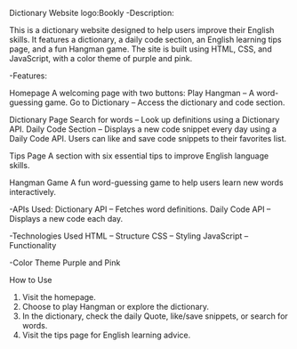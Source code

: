 Dictionary Website
logo:Bookly
-Description:

This is a dictionary website designed to help users improve their English skills. It features a dictionary, a daily code section, an English learning tips page, and a fun Hangman game. The site is built using HTML, CSS, and JavaScript, with a color theme of purple and pink.

-Features:

Homepage
A welcoming page with two buttons:
Play Hangman – A word-guessing game.
Go to Dictionary – Access the dictionary and code section.

Dictionary Page
Search for words – Look up definitions using a Dictionary API.
Daily Code Section – Displays a new code snippet every day using a Daily Code API.
Users can like and save code snippets to their favorites list.


Tips Page
A section with six essential tips to improve English language skills.

Hangman Game
A fun word-guessing game to help users learn new words interactively.


-APIs Used:
Dictionary API – Fetches word definitions.
Daily Code API – Displays a new code each day.


-Technologies Used
HTML – Structure
CSS – Styling
JavaScript – Functionality


-Color Theme
Purple and Pink


How to Use
1. Visit the homepage.
2. Choose to play Hangman or explore the dictionary.
3. In the dictionary, check the daily Quote, like/save snippets, or search for words.
4. Visit the tips page for English learning advice.

